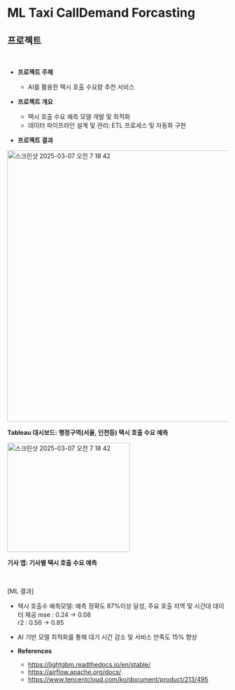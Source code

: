 # ML Taxi CallDemand Forcasting

## 프로젝트
<br>

- **프로젝트 주제**
  - AI를 활용한 택시 호출 수요량 추천 서비스

- **프로젝트 개요**
  -	택시 호출 수요 예측 모델 개발 및 최적화
  -	데이터 파이프라인 설계 및 관리: ETL 프로세스 및 자동화 구현

- **프로젝트 결과**

<img width="621" alt="스크린샷 2025-03-07 오전 7 18 42" src="https://github.com/user-attachments/assets/ad043afb-5b86-4450-84dc-d897a27fb9ae" />

**Tableau 대시보드: 행정구역(서울, 인천등) 택시 호출 수요 예측**

<img width="280" height="250" alt="스크린샷 2025-03-07 오전 7 18 42" src="https://github.com/user-attachments/assets/bebb4897-0496-42b5-b282-35ff2bda6f94" />

**기사 앱: 기사별 택시 호출 수요 예측**

<br>

[ML 결과]

-	택시 호출수 예측모델: 예측 정확도 87%이상 달성, 주요 호출 지역 및 시간대 데이터 제공
  mse : 0.24 → 0.08  
  r2 : 0.56 -> 0.85

-	AI 기반 모델 최적화를 통해 대기 시간 감소 및 서비스 만족도 15% 향상

- **References**
  - https://lightgbm.readthedocs.io/en/stable/
  - https://airflow.apache.org/docs/
  - https://www.tencentcloud.com/ko/document/product/213/495

     
<br><br>
 
